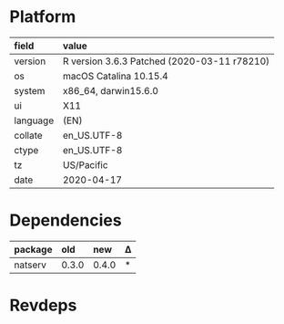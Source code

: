 # Platform

|field    |value                                       |
|:--------|:-------------------------------------------|
|version  |R version 3.6.3 Patched (2020-03-11 r78210) |
|os       |macOS Catalina 10.15.4                      |
|system   |x86_64, darwin15.6.0                        |
|ui       |X11                                         |
|language |(EN)                                        |
|collate  |en_US.UTF-8                                 |
|ctype    |en_US.UTF-8                                 |
|tz       |US/Pacific                                  |
|date     |2020-04-17                                  |

# Dependencies

|package |old   |new   |Δ  |
|:-------|:-----|:-----|:--|
|natserv |0.3.0 |0.4.0 |*  |

# Revdeps

